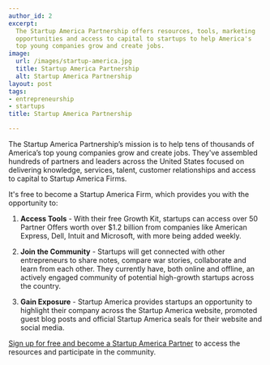 ```yaml
---
author_id: 2
excerpt:
  The Startup America Partnership offers resources, tools, marketing
  opportunities and access to capital to startups to help America's
  top young companies grow and create jobs.
image:
  url: /images/startup-america.jpg
  title: Startup America Partnership
  alt: Startup America Partnership
layout: post
tags:
- entrepreneurship
- startups
title: Startup America Partnership

---
```


The Startup America Partnership’s mission is to help tens of thousands of America’s top young companies grow and create jobs. They've assembled hundreds of partners and leaders across the United States focused on delivering knowledge, services, talent, customer relationships and access to capital to Startup America Firms.

It's free to become a Startup America Firm, which provides you with the opportunity to:

1.   **Access Tools** - With their free Growth Kit, startups can access over
     50 Partner Offers worth over $1.2 billion from companies like American
     Express, Dell, Intuit and Microsoft, with more being added weekly.

1.   **Join the Community** - Startups will get connected with other
     entrepreneurs to share notes, compare war stories, collaborate and
     learn from each other. They currently have, both online and offline,
     an actively engaged community of potential high-growth startups across
     the country.

1.   **Gain Exposure** - Startup America provides startups an opportunity to
     highlight their company across the Startup America website, promoted
     guest blog posts and official Startup America seals for their website
     and social media.

[Sign up for free and become a Startup America Partner](http://www.startupamericapartnership.org/) to access the resources and participate in the community.
